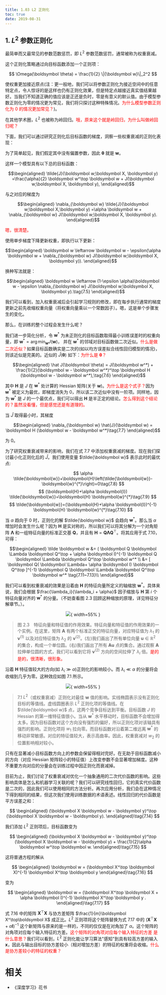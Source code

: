 ```yaml
---
title: 1.03 L2 正则化
toc: true
date: 2019-08-31
---
```


## 1. $L^2$ 参数正则化

最简单而又最常见的参数范数惩罚，即 $L^2$ 参数范数惩罚，通常被称为权重衰减。

这个正则化策略通过向目标函数添加一个正则项：

$$
\Omega(\boldsymbol \theta) = \frac{1}{2} \|{\boldsymbol w}\|_2^2
$$

使权重更加接近原点(注：更一般地，我们可以将参数正则化为接近空间中的任意特定点，令人惊讶的是这样也仍有正则化效果，但是特定点越接近真实值结果越好。当我们不知道正确的值应该是正还是负时，零是有意义的默认值。由于模型参数正则化为零的情况更为常见，我们将只探讨这种特殊情况。<span style="color:red;">为什么模型参数正则化为 0 的情况更加常见？</span>)。

在其他学术圈，$L^2$ 也被称为岭回归。<span style="color:red;">哦，原来这个就是岭回归，为什么叫做岭回归呢？</span>

下面，我们可以通过研究正则化后目标函数的梯度，洞察一些权重衰减的正则化表现：

为了简单起见，我们假定其中没有偏置参数，因此 $\boldsymbol \theta$ 就是 $\boldsymbol w$。

这样一个模型具有以下总的目标函数：


$$\begin{aligned}
\tilde{J}(\boldsymbol w;\boldsymbol X, \boldsymbol y) =\frac{\alpha}{2} \boldsymbol w^\top \boldsymbol w +  J(\boldsymbol w;\boldsymbol X, \boldsymbol y),
\end{aligned}$$

与之对应的梯度为

$$\begin{aligned}
\nabla_{\boldsymbol w} \tilde{J}(\boldsymbol w;\boldsymbol X,\boldsymbol y) =\alpha \boldsymbol w +  \nabla_{\boldsymbol w} J(\boldsymbol w;\boldsymbol X, \boldsymbol y).
\end{aligned}$$

<span style="color:red;">嗯，很清楚。</span>

使用单步梯度下降更新权重，即执行以下更新：

$$\begin{aligned}
\boldsymbol w \leftarrow \boldsymbol w - \epsilon(\alpha \boldsymbol w + \nabla_{\boldsymbol w} J(\boldsymbol w;\boldsymbol X, \boldsymbol y)).
\end{aligned}$$

换种写法就是：

$$\begin{aligned}
\boldsymbol w \leftarrow (1-\epsilon \alpha)\boldsymbol w - \epsilon \nabla_{\boldsymbol w} J(\boldsymbol w;\boldsymbol X, \boldsymbol y).\tag{7.5}
\end{aligned}$$

我们可以看到，加入权重衰减后会引起学习规则的修改，即在每步执行通常的梯度更新之前先收缩权重向量（将权重向量乘以一个常数因子）。嗯，这是单个步骤发生的变化。

那么，在训练的整个过程会发生什么呢？



我们进一步简化分析，令 $\boldsymbol w^*$ 为未正则化的目标函数取得最小训练误差时的权重向量，即 $\boldsymbol w^* = \arg \min _{\boldsymbol w} J(\boldsymbol w)$， 并在 $\boldsymbol w^*$ 的邻域对目标函数做二次近似。<span style="color:red;">什么是做二次近似？</span>如果目标函数确实是二次的(如以均方误差拟合线性回归模型的情况)，则该近似是完美的。近似的 $\hat J(\boldsymbol \theta)$ 如下：<span style="color:red;">为什么是 $\boldsymbol \theta$？</span>


$$\begin{aligned}
\hat J(\boldsymbol \theta) = J(\boldsymbol w^*) + \frac{1}{2}(\boldsymbol w - \boldsymbol w^*)^\top \boldsymbol H (\boldsymbol w - \boldsymbol w^*),\tag{7.6}
\end{aligned}$$

其中 $\boldsymbol H$ 是 $J$ 在 $\boldsymbol w^*$ 处计算的 Hessian 矩阵(关于 $\boldsymbol w$)。<span style="color:red;">为什么是这个式子？</span>因为 $\boldsymbol w^*$ 被定义为最优，即梯度消失为 $0$，所以该二次近似中没有一阶项。同样地，因为 $\boldsymbol w^*$ 是 $J$ 的一个最优点，我们可以得出 $\boldsymbol H$ 是半正定的结论。<span style="color:red;">怎么得到这个结论的？虽然没看懂，但是感觉还是有道理的。</span>

当 $\hat J$ 取得最小时，其梯度

$$\begin{aligned}
\nabla_{\boldsymbol w} \hat{J}(\boldsymbol w) = \boldsymbol H (\boldsymbol w - \boldsymbol w^*)\tag{7.7}
\end{aligned}$$


为 $0$。

为了研究权重衰减带来的影响，我们在式 7.7 中添加权重衰减的梯度。现在我们探讨最小化正则化后的 $\hat J$。我们使用变量 $\tilde{\boldsymbol w}$ 表示此时的最优点:

$$
\alpha \tilde{\boldsymbol{w}}+\boldsymbol{H}\left(\tilde{\boldsymbol{w}}-\boldsymbol{w}^{*}\right)=0\tag{7.8}
$$
$$
(\boldsymbol{H}+\alpha \boldsymbol{I}) \tilde{\boldsymbol{w}}=\boldsymbol{H} \boldsymbol{w}^{*}\tag{7.9}
$$
$$
\tilde{\boldsymbol{w}}=(\boldsymbol{H}+\alpha \boldsymbol{I})^{-1} \boldsymbol{H} \boldsymbol{w}^{*}\tag{7.10}
$$


当 $\alpha$ 趋向于 $0$ 时，正则化的解 $\tilde{\boldsymbol w}$ 会趋向 $\boldsymbol w^*$。那么当 $\alpha$ 增加时会发生什么呢？因为 $\boldsymbol H$ 是实对称的，所以我们可以将其分解为一个对角矩阵 $\boldsymbol \Lambda$ 和一组特征向量的标准正交基 $\boldsymbol Q$，并且有 $\boldsymbol H = \boldsymbol Q \boldsymbol \Lambda \boldsymbol Q^\top$。将其应用于式 7.10，可得：


$$\begin{aligned}
\tilde \boldsymbol w &= ( \boldsymbol Q \boldsymbol \Lambda \boldsymbol Q^\top + \alpha \boldsymbol I)^{-1} \boldsymbol Q \boldsymbol \Lambda \boldsymbol Q^\top \boldsymbol w^* \\
&=  [ \boldsymbol Q( \boldsymbol \Lambda+ \alpha \boldsymbol I)  \boldsymbol Q^\top ]^{-1} \boldsymbol Q \boldsymbol \Lambda \boldsymbol Q^\top \boldsymbol w^* \tag{7.11~7.13}\\
\end{aligned}$$


我们可以看到权重衰减的效果是沿着由 $\boldsymbol H$ 的特征向量所定义的轴缩放 $\boldsymbol w^*$。具体来说，我们会根据 $\frac{\lambda_i}{\lambda_i + \alpha}$ 因子缩放与 $\boldsymbol H$ 第 $i$ 个特征向量对齐的 $\boldsymbol w^*$ 的分量。（不妨查看图 2.3 回顾这种缩放的原理，详见特征分解章节。）。

<center>

![](http://images.iterate.site/blog/image/20190721/mUVsTJNE2NTH.png?imageslim){ width=55% }

</center>

> 图 2.3　特征向量和特征值的作用效果。特征向量和特征值的作用效果的一个实例。在这里，矩阵 $\boldsymbol{A}$ 有两个标准正交的特征向量，对应特征值为 $\lambda_{1}$ 的 $\boldsymbol{v}^{(1)}$ 以及对应特征值为 $\lambda_{2}$ 的 $\boldsymbol{v}^{(2)}$。(左)我们画出了所有单位向量 $\boldsymbol{u} \in \mathbb{R}^{2}$ 的集合，构成一个单位圆。(右)我们画出了所有 $\boldsymbol{A} \boldsymbol{u}$ 点的集合。通过观察 $\boldsymbol{A}$ 拉伸单位圆的方式，我们可以看到它将 $\boldsymbol{v}^{(2)}$ 方向的空间拉伸了 $\lambda_{i}$ 倍。<span style="color:red;">是的是的，很清晰，很形象。</span>

沿着 $\boldsymbol H$ 特征值较大的方向(如 $\lambda_i \gg \alpha$)正则化的影响较小。而 $\lambda_i \ll \alpha$ 的分量将会收缩到几乎为零。这种效应如图 7.1 所示。


<center>

![](http://images.iterate.site/blog/image/20190713/jiUcnJ82NwwQ.png?imageslim){ width=55% }

</center>

> 7.1 $L^2$（或权重衰减）正则化对最佳 $\boldsymbol w$ 值的影响。实线椭圆表示没有正则化目标的等值线。虚线圆圈表示 $L^2$ 正则化项的等值线。在 $\tilde{\boldsymbol w}$ 点，这两个竞争目标达到平衡。目标函数 $J$ 的 Hessian 的第一维特征值很小。当从 $\boldsymbol w^*$ 水平移动时，目标函数不会增加得太多。因为目标函数对这个方向没有强烈的偏好，所以正则化项对该轴具有强烈的影响。正则化项将 $w_1$ 拉向零。而目标函数对沿着第二维远离 $\boldsymbol w^*$ 的移动非常敏感。对应的特征值较大，表示高曲率。因此，权重衰减对 $w_2$ 的位置影响相对较小。


只有在显著减小目标函数方向上的参数会保留得相对完好。在无助于目标函数减小的方向（对应 Hessian 矩阵较小的特征值）上改变参数不会显著增加梯度。这种不重要方向对应的分量会在训练过程中因正则化而衰减掉。


目前为止，我们讨论了权重衰减对优化一个抽象通用的二次代价函数的影响。这些影响具体是怎么和机器学习关联的呢？我们可以研究线性回归，它的真实代价函数是二次的，因此我们可以使用相同的方法分析。再次应用分析，我们会在这种情况下得到相同的结果，但这次我们使用训练数据的术语表述。线性回归的代价函数是平方误差之和：

$$
\begin{aligned}
(\boldsymbol X \boldsymbol w - \boldsymbol y)^\top (\boldsymbol X \boldsymbol w - \boldsymbol y).
\end{aligned}\tag{7.14}
$$

我们添加 $L^2$ 正则项后，目标函数变为

$$
\begin{aligned}
(\boldsymbol X \boldsymbol w - \boldsymbol y)^\top (\boldsymbol X \boldsymbol w - \boldsymbol y) + \frac{1}{2}\alpha \boldsymbol w^\top \boldsymbol w.
\end{aligned}\tag{7.15}
$$

这将普通方程的解从

$$
\begin{aligned}
\boldsymbol w = (\boldsymbol X^\top \boldsymbol X)^{-1} \boldsymbol X^\top \boldsymbol y
\end{aligned}\tag{7.16}
$$

变为

$$
\begin{aligned}
\boldsymbol w = (\boldsymbol X^\top \boldsymbol X + \alpha \boldsymbol I)^{-1} \boldsymbol X^\top \boldsymbol y .
\end{aligned}\tag{7.17}
$$

式 7.16 中的矩阵 $\boldsymbol X^\top\boldsymbol X$ 与协方差矩阵 $\frac{1}{m}\boldsymbol X^\top\boldsymbol X$ 成正比。$L^2$ 正则项将这个矩阵替换为式 7.17 中的 $(\boldsymbol X^\top \boldsymbol X + \alpha \boldsymbol I)^{-1}$ 这个新矩阵与原来的是一样的，不同的仅仅是在对角加了 $\alpha$。这个矩阵的对角项对应每个输入特征的方差。<span style="color:red;">这个矩阵的对角项对应每个输入特征的方差 是什么意思？</span>我们可以看到，$L^2$ 正则化能让学习算法"感知"到具有较高方差的输入 $\boldsymbol x$，因此与输出目标的协方差较小（相对增加方差）的特征的权重将会收缩。<span style="color:red;">什么是协方差较小的特征的权重？</span>


# 相关

- 《深度学习》花书
